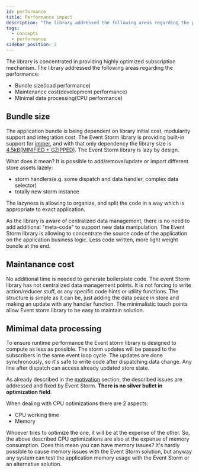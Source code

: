```yaml
---
id: performance
title: Performance impact
description: "The library addressed the following areas regarding the performance: bundle size, maintenance cost, minimal data processing"
tags:
  - concepts
  - performance
sidebar_position: 2
---
```


The library is concentrated in providing highly optimized subscription mechanism. The library addressed the following areas regarding the performance:

- Bundle size(load performance)
- Maintenance cost(development performance)
- Minimal data processing(CPU performance)

## Bundle size

The application bundle is being dependent on library initial cost, modularity support and integration cost. The Event Storm library is providing built-in support for [immer](https://immerjs.github.io/immer/), and with that only dependency the library size is [4.5kB(MINIFIED + GZIPPED)](https://bundlephobia.com/package/event-storm@3.0.0). The Event Storm library is lazy by design.

What does it mean?
It is possible to add/remove/update or import different store assets lazely:

- storm handlers(e.g. some dispatch and data handler, complex data selector)
- totally new storm instance

The lazyness is allowing to organize, and split the code in a way which is appropriate to exact application.

As the library is aware of centralized data management, there is no need to add additional "meta-code" to support new data manipulation. The Event Storm library is allowing to concentrate the source code of the application on the application business logic. Less code written, more light weight bundle at the end.

## Maintanance cost

No additional time is needed to generate boilerplate code. The event Storm library has not centralized data management points. It is not forcing to write action/reducer stuff, or any specific code hints or utility functions. The structure is simple as it can be, just adding the data peace in store and making an update with any handler function. The minimalistic touch points allow Event storm library to be easy to maintain solution.

## Mimimal data processing

To ensure runtime performance the Event storm library is designed to compute as less as possible. The storm updates will be passed to the subscribers in the same event loop cycle. The updates are done synchronously, so it's safe to write code after dispatching data change. Any line after dispatch can access already updated store state.

As already described in the [motivation](/docs/motivation) section, the described issues are addressed and fixed by Event Storm.
**There is no silver bullet in optimization field**.

When dealing with CPU optimizations there are 2 aspects:

- CPU working time
- Memory

Whoever tries to optimize the one, it will be at the expense of the other. So, the above described CPU optimizations are also at the expense of memory consumption. Does this mean you can have memory issues? It's hardly possible to cause memory issues with the Event Storm solution, but anyway any system can test the application memory usage with the Event Storm or an alternative solution.
